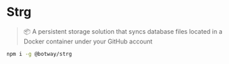# Strg

> 📦 A persistent storage solution that syncs database files located in a Docker container under your GitHub account
```bash
npm i -g @botway/strg
```
